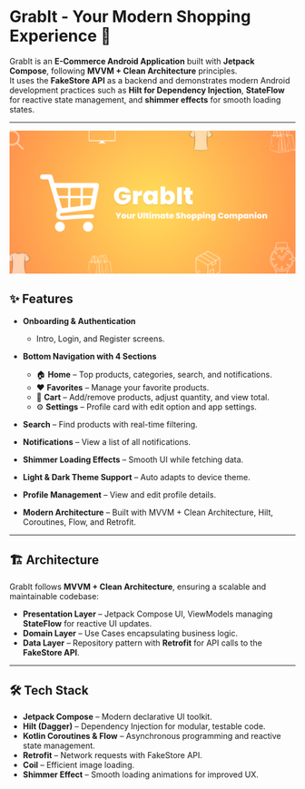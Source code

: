 # GrabIt - Your Modern Shopping Experience 🛒

GrabIt is an **E-Commerce Android Application** built with **Jetpack Compose**, following **MVVM + Clean Architecture** principles.  
It uses the **FakeStore API** as a backend and demonstrates modern Android development practices such as **Hilt for Dependency Injection**, **StateFlow** for reactive state management, and **shimmer effects** for smooth loading states.

---

<!-- Banner/Image Placeholder -->
<img src="screenshots/grabit_banner.png"  alt="cover"  width="100%" height ="50%"/>

## ✨ Features

- **Onboarding & Authentication**  
  - Intro, Login, and Register screens.

- **Bottom Navigation with 4 Sections**  
  - 🏠 **Home** – Top products, categories, search, and notifications.  
  - ❤️ **Favorites** – Manage your favorite products.  
  - 🛒 **Cart** – Add/remove products, adjust quantity, and view total.  
  - ⚙️ **Settings** – Profile card with edit option and app settings.

- **Search** – Find products with real-time filtering.  
- **Notifications** – View a list of all notifications.  
- **Shimmer Loading Effects** – Smooth UI while fetching data.  
- **Light & Dark Theme Support** – Auto adapts to device theme.  
- **Profile Management** – View and edit profile details.  
- **Modern Architecture** – Built with MVVM + Clean Architecture, Hilt, Coroutines, Flow, and Retrofit.

---

## 🏗️ Architecture

GrabIt follows **MVVM + Clean Architecture**, ensuring a scalable and maintainable codebase:

- **Presentation Layer** – Jetpack Compose UI, ViewModels managing **StateFlow** for reactive UI updates.  
- **Domain Layer** – Use Cases encapsulating business logic.  
- **Data Layer** – Repository pattern with **Retrofit** for API calls to the **FakeStore API**.

---

## 🛠️ Tech Stack

- **Jetpack Compose** – Modern declarative UI toolkit.  
- **Hilt (Dagger)** – Dependency Injection for modular, testable code.  
- **Kotlin Coroutines & Flow** – Asynchronous programming and reactive state management.  
- **Retrofit** – Network requests with FakeStore API.  
- **Coil** – Efficient image loading.  
- **Shimmer Effect** – Smooth loading animations for improved UX.

